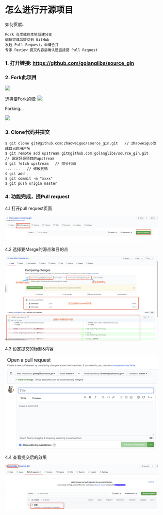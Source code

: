 # 怎么进行开源项目

如何贡献::

    Fork 仓库或在本地创建分支
    编辑完成后提交到 GitHub
    发起 Pull Request，申请合并
    专家 Review 提交内容后确认是否接受 Pull Request


### 1. 打开链接: https://github.com/golanglibs/source_gin
### 2. Fork此项目

![](./images/merge_request1.png)

选择要Fork的域:
![](./images/merge_request2.png)

Forking...

![](./images/merge_request3.png)

### 3. Clone代码并提交
```
$ git clone git@github.com:zhaoweiguo/source_gin.git   // zhaoweiguo改成自己的用户名
$ git remote add upstream git@github.com:golanglibs/source_gin.git   // 设定好源项目的upstream
$ git fetch upstream   // 同步代码
... ...   // 修改代码
$ git add .
$ git commit -m "xxxx"
$ git push origin master
```

### 4. 功能完成，提Pull request

4.1 打开pull request页面

![](./images/merge_request4.png)

4.2 选择要Merge的源点和目的点

![](./images/merge_request5.png)

4.3 设定提交的标题&内容

![](./images/merge_request6.png)

4.4 查看提交后的效果

![](./images/merge_request7.png)
